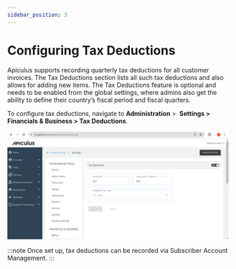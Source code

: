 ```yaml
---
sidebar_position: 3
---
```

# Configuring Tax Deductions

Apiculus supports recording quarterly tax deductions for all customer invoices. The Tax Deductions section lists all such tax deductions and also allows for adding new items. The Tax Deductions feature is optional and needs to be enabled from the global settings, where admins also get the ability to define their country’s fiscal period and fiscal quarters. 

To configure tax deductions, navigate to **Administration** >  **Settings > Financials & Business > Tax Deductions**.

![Configuring Tax Deductions](img/ConfiguringTaxDeductions.png)

:::note
Once set up, tax deductions can be recorded via Subscriber Account Management.
:::